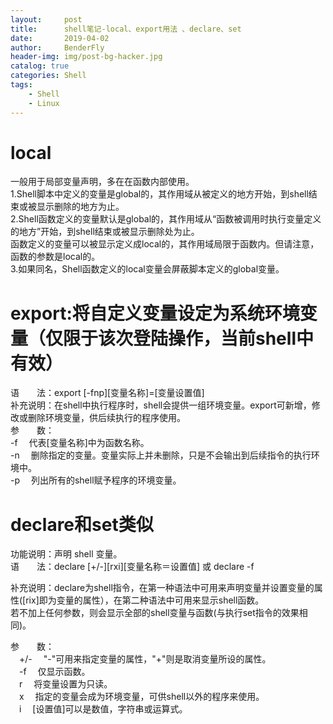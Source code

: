 ```yaml
---
layout:     post
title:      shell笔记-local、export用法 、declare、set
date:       2019-04-02
author:     BenderFly
header-img: img/post-bg-hacker.jpg
catalog: true
categories: Shell
tags:
    - Shell
    - Linux
---
```


# local
一般用于局部变量声明，多在在函数内部使用。  
1.Shell脚本中定义的变量是global的，其作用域从被定义的地方开始，到shell结束或被显示删除的地方为止。  
2.Shell函数定义的变量默认是global的，其作用域从“函数被调用时执行变量定义的地方”开始，到shell结束或被显示删除处为止。   
函数定义的变量可以被显示定义成local的，其作用域局限于函数内。但请注意，函数的参数是local的。   
3.如果同名，Shell函数定义的local变量会屏蔽脚本定义的global变量。   


# export:将自定义变量设定为系统环境变量（仅限于该次登陆操作，当前shell中有效）  
语　　法：export [-fnp][变量名称]=[变量设置值]   
补充说明：在shell中执行程序时，shell会提供一组环境变量。export可新增，修改或删除环境变量，供后续执行的程序使用。  
参　　数：  
-f 　代表[变量名称]中为函数名称。  
-n 　删除指定的变量。变量实际上并未删除，只是不会输出到后续指令的执行环境中。  
-p 　列出所有的shell赋予程序的环境变量。  


# declare和set类似
功能说明：声明 shell 变量。  
语　　法：declare [+/-][rxi][变量名称＝设置值] 或 declare -f  

补充说明：declare为shell指令，在第一种语法中可用来声明变量并设置变量的属性([rix]即为变量的属性），在第二种语法中可用来显示shell函数。  
若不加上任何参数，则会显示全部的shell变量与函数(与执行set指令的效果相同)。  

参　　数：  
　+/- 　"-"可用来指定变量的属性，"+"则是取消变量所设的属性。   
　-f 　仅显示函数。    
　r 　将变量设置为只读。   
　x 　指定的变量会成为环境变量，可供shell以外的程序来使用。   
　i 　[设置值]可以是数值，字符串或运算式。  

